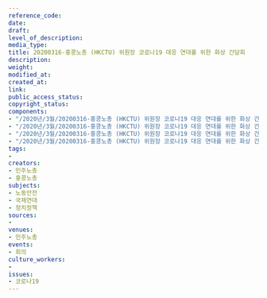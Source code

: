 ```yaml
---
reference_code: 
date: 
draft: 
level_of_description: 
media_type: 
title: 20200316-홍콩노총 (HKCTU) 위원장 코로나19 대응 연대를 위한 화상 간담회
description: 
weight: 
modified_at: 
created_at: 
link: 
public_access_status: 
copyright_status: 
components:
- "/2020년/3월/20200316-홍콩노총 (HKCTU) 위원장 코로나19 대응 연대를 위한 화상 간담회/_CTU4862.jpg"
- "/2020년/3월/20200316-홍콩노총 (HKCTU) 위원장 코로나19 대응 연대를 위한 화상 간담회/_CTU4901.jpg"
- "/2020년/3월/20200316-홍콩노총 (HKCTU) 위원장 코로나19 대응 연대를 위한 화상 간담회/_CTU4832.jpg"
- "/2020년/3월/20200316-홍콩노총 (HKCTU) 위원장 코로나19 대응 연대를 위한 화상 간담회/_CTU4929.jpg"
tags:
- 
creators:
- 민주노총
- 홍콩노총
subjects:
- 노동안전
- 국제연대
- 정치정책
sources:
- 
venues:
- 민주노총
events:
- 회의
culture_workers:
- 
issues:
- 코로나19
---
```


